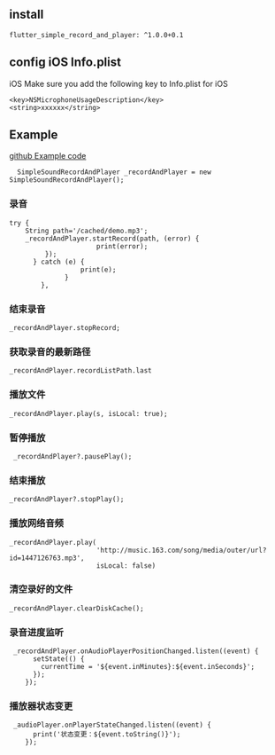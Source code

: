 
## install

```
flutter_simple_record_and_player: ^1.0.0+0.1
```

## config iOS Info.plist
iOS 
Make sure you add the following key to Info.plist for iOS

```
<key>NSMicrophoneUsageDescription</key>
<string>xxxxxx</string>

```

## Example
[github Example code](https://github.com/ifgyong/flutter_simple_record_and_player/blob/master/expamle/lib/main.dart)

```
  SimpleSoundRecordAndPlayer _recordAndPlayer = new SimpleSoundRecordAndPlayer();

```

### 录音
```
try {
    String path='/cached/demo.mp3';
    _recordAndPlayer.startRecord(path, (error) {
                      print(error);
         });
      } catch (e) {
                  print(e);
              }
        },
```
### 结束录音

```
_recordAndPlayer.stopRecord;
```
### 获取录音的最新路径
```
_recordAndPlayer.recordListPath.last
```

### 播放文件

```
_recordAndPlayer.play(s, isLocal: true);
```

### 暂停播放
```
 _recordAndPlayer?.pausePlay();

```

### 结束播放

```
_recordAndPlayer?.stopPlay();
```

### 播放网络音频

```
_recordAndPlayer.play(
                      'http://music.163.com/song/media/outer/url?id=1447126763.mp3',
                      isLocal: false)
```

### 清空录好的文件

```
_recordAndPlayer.clearDiskCache();
```

### 录音进度监听
```
 _recordAndPlayer.onAudioPlayerPositionChanged.listen((event) {
      setState(() {
        currentTime = '${event.inMinutes}:${event.inSeconds}';
      });
    });
```
### 播放器状态变更

```
 _audioPlayer.onPlayerStateChanged.listen((event) {
      print('状态变更：${event.toString()}');
    });
```


